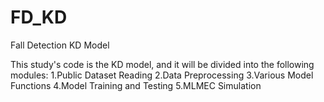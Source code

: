 # FD_KD
Fall Detection KD Model

This study's code is the KD model, and it will be divided into the following modules:
1.Public Dataset Reading
2.Data Preprocessing
3.Various Model Functions
4.Model Training and Testing
5.MLMEC Simulation
